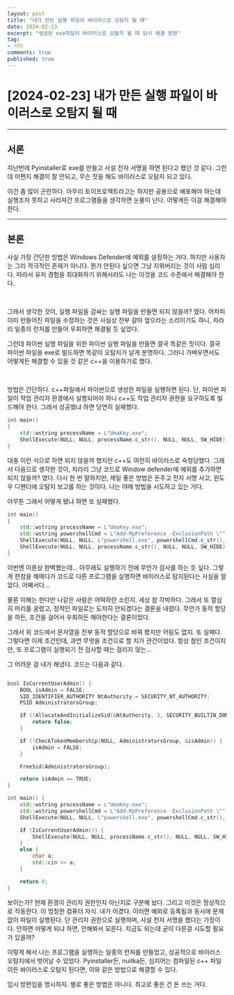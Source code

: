 ```yaml
---
layout: post
title: "내가 만든 실행 파일이 바이러스로 오탐지 될 때"
date: 2024-02-23
excerpt: "생성된 exe파일이 바이러스로 오탐지 될 때 임시 해결 방편"
tag: 
- 기타
comments: true
published: true
---
```


# [2024-02-23] 내가 만든 실행 파일이 바이러스로 오탐지 될 때

---

## 서론

지난번에 Pyinstaller로 exe를 만들고 사설 전자 서명을 하면 된다고 했던 것 같다. 그런데 어쩐지 해결이 잘 안되고, 무슨 짓을 해도 바이러스로 오탐지 되고 있다. 

이건 좀 많이 곤란하다. 아무리 토이프로젝트라고는 하지만 공용으로 배포해야 하는데 실행조차 못하고 사라져간 프로그램들을 생각하면 눈물이 난다. 어떻게든 이걸 해결해야 한다. 

---

## 본론

사실 가장 간단한 방법은 Windows Defender에 예외를 설정하는 거다. 하지만 사용자는 그리 적극적인 존재가 아니다. 뭔가 안된다 싶으면 그냥 지워버리는 것이 사람 심리다. 따라서 유저 경험을 최대화하기 위해서라도 나는 이것을 코드 수준에서 해결해야 한다.

<br>

그래서 생각한 것이, 실행 파일을 감싸는 실행 파일을 만들면 되지 않을까? 였다. 어차피 이미 만들어진 파일을 수정하는 것은 사실상 전부 갈아 엎으라는 소리이기도 하니, 차라리 일종의 런처를 만들어 우회하면 해결될 듯 싶었다.

그런데 파이썬 실행 파일을 위한 파이썬 실행 파일을 만들면 결국 똑같은 짓이다. 결국 파이썬 파일을 exe로 빌드하면 똑같이 오탐지가 날게 분명하다. 그러니 가벼우면서도 어떻게든 해결할 수 있을 것 같은 c++을 이용하기로 했다.

<br>

방법은 간단하다. c++파일에서 파이썬으로 생성한 파일을 실행하면 된다. 단, 파이썬 파일이 작업 관리자 환경에서 실행되어야 하니 c++도 작업 관리자 권한을 요구하도록 빌드해야 한다. 그래서 성공했냐 하면 당연히 실패했다.

~~~ cpp
int main()
{
    std::wstring processName = L"UmaKey.exe";
    ShellExecute(NULL, NULL, processName.c_str(), NULL, NULL, SW_HIDE);
}
~~~

대충 이런 식으로 하면 되지 않을까 했지만 c++도 여전히 바이러스로 숙청당했다. 그래서 다음으로 생각한 것이, 차라리 그냥 코드로 Window defender에 예외를 추가하면 되지 않을까? 였다. 다시 한 번 말하지만, 제일 좋은 방법은 돈주고 전자 서명 사고, 윈도우 디펜더에 오탐지 보고를 하는 것이다. 나는 야매 방법을 시도하고 있는 거다.

아무튼 그래서 어떻게 됐냐 하면 또 실패했다.

~~~ cpp
int main()
{
    std::wstring processName = L"UmaKey.exe";
    std::wstring powershellCmd = L"Add-MpPreference -ExclusionPath \"" + fs::current_path().wstring() + L"\"";
    ShellExecute(NULL, NULL, L"powershell.exe", powershellCmd.c_str(), NULL, SW_HIDE);
    ShellExecute(NULL, NULL, processName.c_str(), NULL, NULL, SW_HIDE);
}
~~~

이번엔 이론상 완벽했는데... 아무래도 실행하기 전에 무언가 검사를 하는 듯 싶다. 그렇게 한참을 해매다가 코드로 다른 프로그램을 실행하면 바이러스로 탐지된다는 사실을 알았다. 어째서다...

물론 이해는 한다만 나같은 사람은 어떡하란 소린지. 세상 참 각박하다. 그래서 또 열심히 머리를 굴렸고, 정적인 파일로는 도저히 안되겠다는 결론을 내렸다. 무언가 동적 할당을 하든, 조건을 걸어서 우회하든 해야한다는 결론이었다.

그래서 위 코드에서 문자열을 전부 동적 할당으로 바꿔 봤지만 어림도 없지. 또 실패다. 그렇다면 이제 조건인데, 과연 무엇을 조건으로 할 지가 관건이었다. 항상 참인 조건이지만, 또 프로그램이 실행되기 전 검사할 때는 걸리지 않는...

그 어려운 걸 내가 해냈다. 코드는 다음과 같다.

~~~ cpp

bool IsCurrentUserAdmin() {
    BOOL isAdmin = FALSE;
    SID_IDENTIFIER_AUTHORITY NtAuthority = SECURITY_NT_AUTHORITY;
    PSID AdministratorsGroup;

    if (!AllocateAndInitializeSid(&NtAuthority, 2, SECURITY_BUILTIN_DOMAIN_RID, DOMAIN_ALIAS_RID_ADMINS, 0, 0, 0, 0, 0, 0, &AdministratorsGroup)) {
        return false;
    }

    if (!CheckTokenMembership(NULL, AdministratorsGroup, &isAdmin)) {
        isAdmin = FALSE;
    }

    FreeSid(AdministratorsGroup);

    return isAdmin == TRUE;
}

int main() {
    std::wstring processName = L"UmaKey.exe";
    std::wstring powershellCmd = L"Add-MpPreference -ExclusionPath \"" + fs::current_path().wstring() + L"\"";
    ShellExecute(NULL, NULL, L"powershell.exe", powershellCmd.c_str(), NULL, SW_HIDE);

    if (IsCurrentUserAdmin()) {
        ShellExecute(NULL, NULL, processName.c_str(), NULL, NULL, SW_HIDE);
    }
    else {
        char a;
        std::cin >> a;
    }

    return 0;
}

~~~

보이는가? 현재 환경이 관리자 권한인지 아닌지로 구분해 놨다. 그리고 이것은 정상적으로 작동한다. 이 멍청한 컴퓨터 자식. 내가 이겼다. 이러면 예외로 등록됨과 동시에 문제 없이 파일이 실행된다. 단 관리자 권한으로 실행하며, 사설 전자 서명을 했다는 가정이다. 안하면 어떻게 되냐 하면, 안해봐서 모른다. 지금도 되는데 굳이 다른걸 시도할 필요가 있을까?

이렇게 해서 나는 프로그램을 실행하는 일종의 런처를 만들었고, 성공적으로 바이러스 오탐지에서 벗어날 수 있었다. Pyinstaller든, nuitka든, 심지어는 컴파일된 c++ 파일이든 바이러스로 오탐지 된다면, 이와 같은 방법으로 해결할 수 있다. 

임시 방편임을 명시하자. 별로 좋은 방법은 아니다. 최고로 좋은 건 돈 쓰는 거다.
